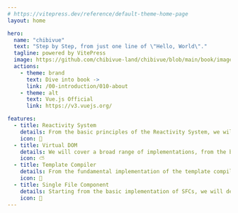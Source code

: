```yaml
---
# https://vitepress.dev/reference/default-theme-home-page
layout: home

hero:
  name: "chibivue"
  text: "Step by Step, from just one line of \"Hello, World\"."
  tagline: powered by VitePress
  image: https://github.com/chibivue-land/chibivue/blob/main/book/images/logo/logo.png?raw=true
  actions:
    - theme: brand
      text: Dive into book ->
      link: /00-introduction/010-about
    - theme: alt
      text: Vue.js Official
      link: https://v3.vuejs.org/

features:
  - title: Reactivity System
    details: From the basic principles of the Reactivity System, we will cover a wide range of implementations, from EffectScope to advanced APIs like CustomRef.
    icon: 🔆
  - title: Virtual DOM
    details: We will cover a broad range of implementations, from the basic setup of the Virtual DOM to patch rendering and scheduler implementations.
    icon: ⛅
  - title: Template Compiler
    details: From the fundamental implementation of the template compiler, we will extend our coverage to data binding and directive implementations.
    icon: 🔁
  - title: Single File Component
    details: Starting from the basic implementation of SFCs, we will delve into a wide range of areas, from script setup to compiler macros and scoped CSS implementations.
    icon: 🎁
---
```

